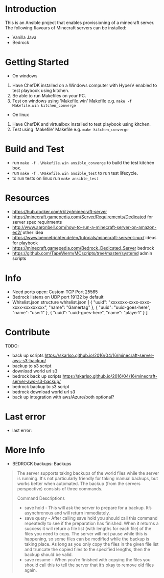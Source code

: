 # Introduction 
This is an Ansible project that enables provissioning of a minecraft server. The following flavours of Minecraft servers can be installed:

* Vanilla Java
* Bedrock

# Getting Started

* On windows
1.	Have ChefDK installed on a Windows computer with HyperV enabled to test playbook using kitchen.
2.	Be able to run Makefiles on your PC.
3.  Test on windows using 'Makefile.win' Makefile e.g. `make -f Makefile.win kitchen_converge`

* On linux
1.	Have ChefDK and virtualbox installed to test playbook using kitchen.
2.  Test using 'Makefile' Makefile e.g. `make kitchen_converge`

# Build and Test

* run `make -f .\Makefile.win ansible_converge` to build the test kitchen box.
* run `make -f .\Makefile.win ansible_test` to run test lifecycle.
* to run tests on linux run `make ansible_test`

# Resources

* https://hub.docker.com/r/itzg/minecraft-server
* https://minecraft.gamepedia.com/Server/Requirements/Dedicated for server spec requirments
* http://www.aaronbell.com/how-to-run-a-minecraft-server-on-amazon-ec2/ other idea
* https://www.bennetrichter.de/en/tutorials/minecraft-server-linux/ ideas for playbook
* https://minecraft.gamepedia.com/Bedrock_Dedicated_Server bedrock
* https://github.com/TapeWerm/MCscripts/tree/master/systemd admin scripts

# Info

* Need ports open: Custom TCP Port 25565
* Bedrock listens on UDP port 19132 by default
* Whitelist.json structure
      whitelist.json
      [
        {
          "uuid": "xxxxxxx-xxxx-xxxx-xxxx-xxxxxxxxx",
          "name": "Gamertag"
        },
        {
          "uuid": "uuid-goes-here",
          "name": "user1"
        },  {
          "uuid": "uuid-goes-here",
          "name": "player1"
        }
      ]


# Contribute
TODO:

* back up scripts https://skarlso.github.io/2016/04/16/minecraft-server-aws-s3-backup/
* backup to s3 script
* download world url s3
* bedrock back up scripts https://skarlso.github.io/2016/04/16/minecraft-server-aws-s3-backup/
* bedrock backup to s3 script
* bedrock download world url s3
* back up integration with aws/Azure/both optional?

# Last error

* last error:

# More Info

* BEDROCK backups:
Backups
> The server supports taking backups of the world files while the server is running. It's not particularly friendly for taking manual backups, but works better when automated. The backup (from the servers perspective) consists of three commands.
> 
> Command	Descriptions
> - save hold - This will ask the server to prepare for a backup. It’s asynchronous and will return immediately.
> - save query - After calling save hold you should call this command repeatedly to see if the preparation has finished. When it returns a success it will return a file list (with lengths for each file) of the files you need to copy. The server will not pause while this is happening, so some files can be modified while the backup is taking place. As long as you only copy the files in the given file list and truncate the copied files to the specified lengths, then the backup should be valid.
> - save resume - When you’re finished with copying the files you should call this to tell the server that it’s okay to remove old files again.